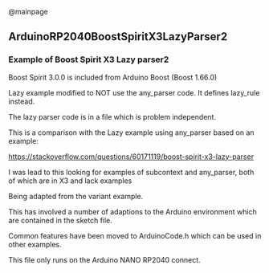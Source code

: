 @mainpage

## ArduinoRP2040BoostSpiritX3LazyParser2

### Example of Boost Spirit X3 Lazy parser2

Boost Spirit 3.0.0 is included from Arduino Boost (Boost 1.66.0)

Lazy example modified to NOT use the any_parser code. It defines lazy_rule instead.

The lazy parser code is in a file which is problem independent.

This is a comparison with the Lazy example using any_parser based on an example: 

https://stackoverflow.com/questions/60171119/boost-spirit-x3-lazy-parser

I was lead to this looking for examples of subcontext and any_parser, both of which are in X3 and lack examples

Being adapted from the variant example.

This has involved a number of adaptions to the Arduino environment which are contained in the sketch file.

Common features have been moved to ArduinoCode.h which can be used in other examples.

This file only runs on the Arduino NANO RP2040 connect.
